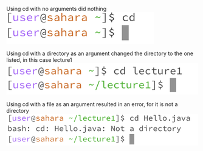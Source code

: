 Using cd with no arguments did nothing
![Image](ss1.png)

Using cd with a directory as an argument changed the directory to the one listed, in this case lecture1
![Image](ss2.png)

Using cd with a file as an argument resulted in an error, for it is not a directory
![Image](ss3.png)

